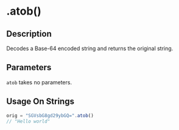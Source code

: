# .atob()

## Description

Decodes a Base-64 encoded string and returns the original string.

## Parameters

`atob` takes no parameters.

## Usage On Strings

```javascript
orig = "SGVsbG8gd29ybGQ=".atob()
// "Hello world"
```
